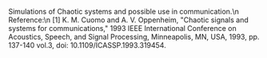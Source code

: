 Simulations of Chaotic systems and possible use in communication.\n
Reference:\n
[1] K. M. Cuomo and A. V. Oppenheim, "Chaotic signals and systems for communications," 1993 IEEE International Conference on Acoustics, Speech, and Signal Processing, Minneapolis, MN, USA, 1993, pp. 137-140 vol.3, doi: 10.1109/ICASSP.1993.319454.
